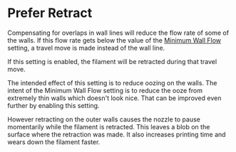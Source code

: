 Prefer Retract
====
Compensating for overlaps in wall lines will reduce the flow rate of some of the walls. If this flow rate gets below the value of the [Minimum Wall Flow](wall_min_flow.md) setting, a travel move is made instead of the wall line.

If this setting is enabled, the filament will be retracted during that travel move.

The intended effect of this setting is to reduce oozing on the walls. The intent of the Minimum Wall Flow setting is to reduce the ooze from extremely thin walls which doesn't look nice. That can be improved even further by enabling this setting.

However retracting on the outer walls causes the nozzle to pause momentarily while the filament is retracted. This leaves a blob on the surface where the retraction was made. It also increases printing time and wears down the filament faster.